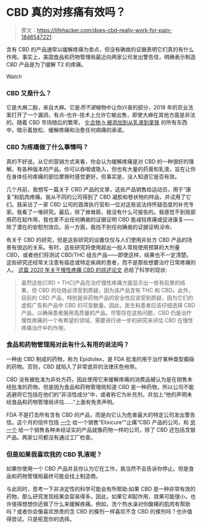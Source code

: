 # CBD 真的对疼痛有效吗？

> 原文：<https://lifehacker.com/does-cbd-really-work-for-pain-1846547221>

含有 CBD 的产品通常以缓解疼痛为卖点，但没有确凿的证据表明它们真的有什么作用。事实上，美国食品和药物管理局最近向两家公司发出警告信，明确表示制造 CBD 产品是为了缓解 T2 的疼痛。

Watch

### CBD 又是什么？

它是大麻二酚，来自大麻。它是*而不是*植物中让你兴奋的部分，2018 年的农业法案打开了一个漏洞，有点-也许-技术上允许它被出售，即使大麻在其他方面是非法的。随着 CBD 市场随后的繁荣， [化合物 h 被添加到从乳液到拿铁](https://lifehacker.com/what-you-should-know-about-cbd-oil-1825430458) 的所有东西中，暗示着放松、缓解疼痛和治愈任何病痛的承诺。

### CBD 为疼痛做了什么事情吗？

真的不好说。从它的营销方式来看，你会认为缓解疼痛是对 CBD 的一种很好的理解。有各种版本的产品，你可以吞咽或吸入，但也有大量的药膏和乳液，旨在让你在身体任何疼痛的部位摩擦时感觉更好。但事实是，没人知道它是否有效。

几个月前，我想写一篇关于 CBD 产品的文章，这些产品销售给运动员，用于“康复”和肌肉疼痛。我从不同的公司得到了 CBD 凝胶和卷状物的样品，并试用了它们。我采访了一家 CBD 公司的首席执行官和一位对这些说法持怀疑态度的补充专家。我看了一堆研究。最后，除了耸耸肩，我没有什么可报告的。我感觉不到局部用药在起作用，我也拿不出任何确凿的证据证明 CBD 能减轻疼痛或促进康复——除了潜在的安慰剂效应。另一方面，我找不到任何确凿的证据证明*没有。*

有关于 CBD 的研究，但是这些研究的设置仅仅与人们使用非处方 CBD 产品的场景有很远的关系。有时，这些研究将使用超出一般人常规使用预算的大剂量 CBD，或者他们将测试 CBD/THC 组合产品——即使这样，结果也不一定清楚。这些研究还经常关注患有癌症或特定疾病的患者，而不是那些想要治疗日常疼痛的人。 [这篇 2020 年关于慢性疼痛 CBD 的综述论文](https://pubmed.ncbi.nlm.nih.gov/33004159/) 总结了科学的现状:

> 虽然这些[CBD + THC]产品在治疗慢性疼痛方面显示出一些有前景的结果，但 CBD 的功效必须受到质疑，因为该产品含有 THC 和 CBD。此外，目前的 CBD 产品，特别是非药物产品的安全性应该受到质疑，因为它们的虚假广告和产品中 CBD 的可变数量。因此，医生和患者应该仔细选择 CBD 产品，以确保患者服用高质量的产品。尽管存在这些问题，CBD 仍是治疗慢性疼痛的一个有希望的领域，需要进行进一步的研究来评估 CBD 在慢性疼痛治疗中的作用。

### 食品和药物管理局对此有什么有用的说法吗？

一种由 CBD 制成的药物，称为 Epidiolex，是 FDA 批准的用于治疗某种类型癫痫的药物。否则，CBD 就陷入了[](https://lifehacker.com/why-the-fda-is-cracking-down-on-cbd-1840055156)非常诡异的法律灰色地带。

CBD 没有被批准为非处方药，因此使用它来缓解疼痛的消费品被认为是在销售未经批准的药物。但是因为食品和药物管理局知道 CBD 是一种药物，所以公司不能逃避将它包括在他们的“非活性成分”中，或者称它为补充剂，并加上“他的声明未经食品和药物管理局评估……”上面有免责声明。

FDA 不是打击所有含有 CBD 的产品，而是向它认为危害最大的特定公司发出警告信。这个月的信件包括 [一个](https://www.fda.gov/inspections-compliance-enforcement-and-criminal-investigations/warning-letters/honest-globe-inc-597177-03152021) 给一个销售“Elixicure”“止痛”CBD 产品的公司，和 [另一个](https://www.fda.gov/inspections-compliance-enforcement-and-criminal-investigations/warning-letters/biolyte-laboratories-llc-603584-03182021) 给一个销售各种未经证实的产品就像药物一样的公司，除了 CBD 还包括含银产品。两家公司都没有通过工厂检查。

### 但是如果我喜欢我的 CBD 乳液呢？

如果你使用一个 CBD 产品并且你认为它在工作，我当然不会告诉你停止。但是食品和药物管理局最终可能会找上制造商。

与此同时，思考一下非决定性的科学可能会有所帮助:如果 CBD 是一种非常有效的药物，那么研究发现结果会容易得多。因此，如果它*和*起作用，效果可能很小。也许值得想想你还做了什么来缓解疼痛。例如，洗个热水澡对你酸痛的肌肉有帮助吗？或者你会像喜欢昂贵的含 CBD 的搽剂一样喜欢不含 CBD 的搽剂吗？也许值得尝试，只是拓宽你的选择。